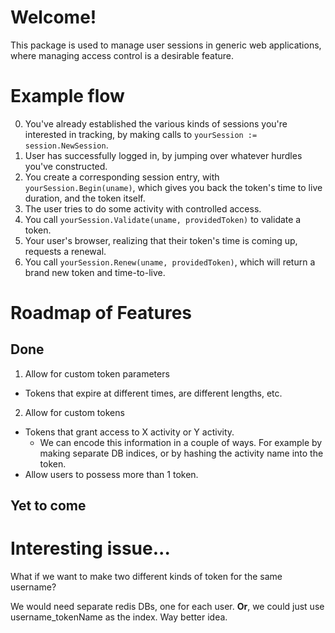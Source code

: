 # Welcome!

This package is used to manage user sessions in generic web applications, where managing access control is a desirable feature.

# Example flow

0. You've already established the various kinds of sessions you're interested in tracking, by making calls to `yourSession := session.NewSession`.
1. User has successfully logged in, by jumping over whatever hurdles you've constructed.
2. You create a corresponding session entry, with `yourSession.Begin(uname)`, which gives you back the token's time to live duration, and the token itself.
3. The user tries to do some activity with controlled access.
4. You call `yourSession.Validate(uname, providedToken)` to validate a token.
5. Your user's browser, realizing that their token's time is coming up, requests a renewal.
6. You call `yourSession.Renew(uname, providedToken)`, which will return a brand new token and time-to-live.

# Roadmap of Features

## Done

1. Allow for custom token parameters
  * Tokens that expire at different times, are different lengths, etc. 
2. Allow for custom tokens
  * Tokens that grant access to X activity or Y activity.
    * We can encode this information in a couple of ways.  For example by making separate DB indices, or by hashing the activity name into the token.
  * Allow users to possess more than 1 token.

## Yet to come

# Interesting issue...

What if we want to make two different kinds of token for the same username?

We would need separate redis DBs, one for each user. <b>Or</b>, we could just use username_tokenName as the index.  Way better idea.